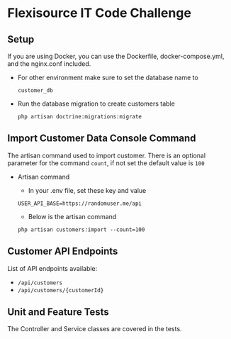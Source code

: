 # Flexisource IT Code Challenge

## Setup
If you are using Docker, you can use the Dockerfile, docker-compose.yml, and the nginx.conf included.

- For other environment make sure to set the database name to 
    ```
    customer_db
    ```
- Run the database migration to create customers table
    ```
    php artisan doctrine:migrations:migrate
    ```

## Import Customer Data Console Command
The artisan command used to import customer.
There is an optional parameter for the command `count`, if not set the default value is `100`

- Artisan command
    - In your .env file, set these key and value
    ```
    USER_API_BASE=https://randomuser.me/api
    ```

    - Below is the artisan command
    ```
    php artisan customers:import --count=100
    ```

## Customer API Endpoints
List of API endpoints available:
 - `/api/customers`
 - `/api/customers/{customerId}`

## Unit and Feature Tests
The Controller and Service classes are covered in the tests.